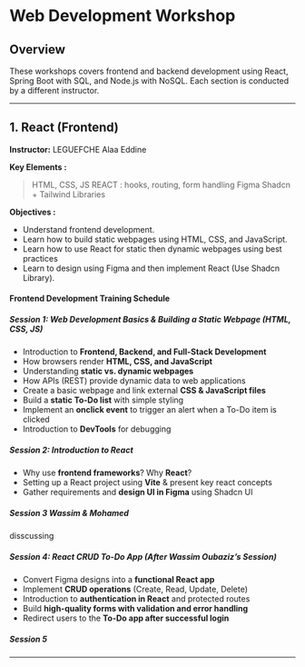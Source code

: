# Web Development Workshop

## Overview

These workshops covers frontend and backend development using React, Spring Boot with SQL, and Node.js with NoSQL. Each section is conducted by a different instructor.

---

## 1. React (Frontend)

**Instructor:** LEGUEFCHE Alaa Eddine

**Key Elements :**

> HTML, CSS, JS
> REACT : hooks, routing, form handling
> Figma
> Shadcn + Tailwind Libraries

**Objectives :**

- Understand frontend development.
- Learn how to build static webpages using HTML, CSS, and JavaScript.
- Learn how to use React for static then dynamic webpages using best practices
- Learn to design using Figma and then implement React (Use Shadcn Library).

#### Frontend Development Training Schedule

##### **Session 1: Web Development Basics & Building a Static Webpage (HTML, CSS, JS)**

- Introduction to **Frontend, Backend, and Full-Stack Development**
- How browsers render **HTML, CSS, and JavaScript**
- Understanding **static vs. dynamic webpages**
- How APIs (REST) provide dynamic data to web applications
- Create a basic webpage and link external **CSS & JavaScript files**
- Build a **static To-Do list** with simple styling
- Implement an **onclick event** to trigger an alert when a To-Do item is clicked
- Introduction to **DevTools** for debugging

##### **Session 2: Introduction to React**

- Why use **frontend frameworks**? Why **React**?
- Setting up a React project using **Vite** & present key react concepts
- Gather requirements and **design UI in Figma** using Shadcn UI

##### Session 3 Wassim & Mohamed

disscussing 

##### **Session 4: React CRUD To-Do App (After Wassim Oubaziz’s Session)**

- Convert Figma designs into a **functional React app**
- Implement **CRUD operations** (Create, Read, Update, Delete)
- Introduction to **authentication in React** and protected routes
- Build **high-quality forms with validation and error handling**
- Redirect users to the **To-Do app after successful login**

##### Session 5

---
